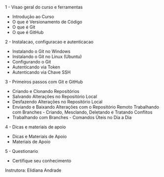 
1 - Visao geral do curso e ferramentas
- Introdução ao Curso
- O que é Versionamento de Código
- O que é Git
- O que é GitHub

2 - Instalacao, configuracao e autenticacao
- Instalando o Git no Windows
- Instalando o Git no Linux (Ubuntu)
- Configurando o Git
- Autenticando via Token
- Autenticando via Chave SSH

3 - Primeiros passos com Git e GitHub
- Criando e Clonando Repositórios
- Salvando Alterações no Repositório Local
- Desfazendo Alterações no Repositório Local
- Enviando e Baixando Alterações com o Repositório Remoto
Trabalhando com Branches - Criando, Mesclando, Deletando e Tratando Conflitos
- Trabalhando com Branches - Comandos Úteis no Dia a Dia

4 - Dicas e materiais de apoio
- Dicas e Materiais de Apoio
- Materiais de Apoio

5 - Questionario
- Certifique seu conhecimento

Instrutora: Elidiana Andrade
